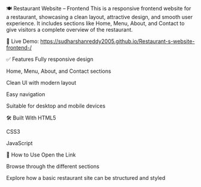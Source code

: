🍽️ Restaurant Website – Frontend
This is a responsive frontend website for a restaurant, showcasing a clean layout, attractive design, and smooth user experience. It includes sections like Home, Menu, About, and Contact to give visitors a complete overview of the restaurant.

🔗 Live Demo: https://sudharshanreddy2005.github.io/Restaurant-s-website-frontend-/

✅ Features
Fully responsive design

Home, Menu, About, and Contact sections

Clean UI with modern layout

Easy navigation

Suitable for desktop and mobile devices

🛠 Built With
HTML5

CSS3

JavaScript

📌 How to Use
Open the Link

Browse through the different sections

Explore how a basic restaurant site can be structured and styled
